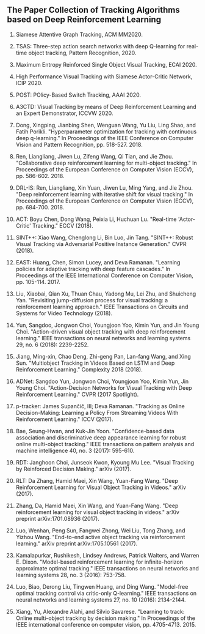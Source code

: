 ## The Paper Collection of Tracking Algorithms based on Deep Reinforcement Learning

1. Siamese Attentive Graph Tracking, ACM MM2020.

2. TSAS: Three-step action search networks with deep Q-learning for real-time object tracking, Pattern Recognition, 2020.

3. Maximum Entropy Reinforced Single Object Visual Tracking, ECAI 2020.

4. High Performance Visual Tracking with Siamese Actor-Critic Network, ICIP 2020.

5. POST: POlicy-Based Switch Tracking, AAAI 2020.

6. A3CTD: Visual Tracking by means of Deep Reinforcement Learning and an Expert Demonstrator, ICCVW 2020.

7. Dong, Xingping, Jianbing Shen, Wenguan Wang, Yu Liu, Ling Shao, and Fatih Porikli. "Hyperparameter optimization for tracking with continuous deep q-learning." 
In Proceedings of the IEEE Conference on Computer Vision and Pattern Recognition, pp. 518-527. 2018.

8. Ren, Liangliang, Jiwen Lu, Zifeng Wang, Qi Tian, and Jie Zhou. "Collaborative deep reinforcement learning for multi-object tracking." 
In Proceedings of the European Conference on Computer Vision (ECCV), pp. 586-602. 2018. 

9. DRL-IS: Ren, Liangliang, Xin Yuan, Jiwen Lu, Ming Yang, and Jie Zhou. "Deep reinforcement learning with iterative shift for visual tracking." 
In Proceedings of the European Conference on Computer Vision (ECCV), pp. 684-700. 2018.

10. ACT: Boyu Chen, Dong Wang, Peixia Li, Huchuan Lu. "Real-time 'Actor-Critic' Tracking." ECCV (2018). 

11. SINT++: Xiao Wang, Chenglong Li, Bin Luo, Jin Tang. "SINT++: Robust Visual Tracking via Adversarial Positive Instance Generation." CVPR (2018).

8. EAST: Huang, Chen, Simon Lucey, and Deva Ramanan. "Learning policies for adaptive tracking with deep feature cascades." 
In Proceedings of the IEEE International Conference on Computer Vision, pp. 105-114. 2017. 

9. Liu, Xiaobai, Qian Xu, Thuan Chau, Yadong Mu, Lei Zhu, and Shuicheng Yan. "Revisiting jump-diffusion process for visual tracking: a reinforcement learning approach." 
IEEE Transactions on Circuits and Systems for Video Technology (2018).

10. Yun, Sangdoo, Jongwon Choi, Youngjoon Yoo, Kimin Yun, and Jin Young Choi. "Action-driven visual object tracking with deep reinforcement learning." 
IEEE transactions on neural networks and learning systems 29, no. 6 (2018): 2239-2252. 

11. Jiang, Ming-xin, Chao Deng, Zhi-geng Pan, Lan-fang Wang, and Xing Sun. "Multiobject Tracking in Videos Based on LSTM and Deep Reinforcement Learning." 
Complexity 2018 (2018).

12. ADNet: Sangdoo Yun, Jongwon Choi, Youngjoon Yoo, Kimin Yun, Jin Young Choi. "Action-Decision Networks for Visual Tracking with Deep Reinforcement Learning." 
CVPR (2017 Spotlight). 

13. p-tracker: James Supančič, III; Deva Ramanan. "Tracking as Online Decision-Making: Learning a Policy From Streaming Videos With Reinforcement Learning." 
ICCV (2017).

14. Bae, Seung-Hwan, and Kuk-Jin Yoon. "Confidence-based data association and discriminative deep appearance learning for robust online multi-object tracking." 
IEEE transactions on pattern analysis and machine intelligence 40, no. 3 (2017): 595-610.

15. RDT: Janghoon Choi, Junseok Kwon, Kyoung Mu Lee. "Visual Tracking by Reinforced Decision Making." arXiv (2017).

16. RLT: Da Zhang, Hamid Maei, Xin Wang, Yuan-Fang Wang. "Deep Reinforcement Learning for Visual Object Tracking in Videos." arXiv (2017).

17. Zhang, Da, Hamid Maei, Xin Wang, and Yuan-Fang Wang. "Deep reinforcement learning for visual object tracking in videos." 
arXiv preprint arXiv:1701.08936 (2017).

18. Luo, Wenhan, Peng Sun, Fangwei Zhong, Wei Liu, Tong Zhang, and Yizhou Wang. "End-to-end active object tracking via reinforcement learning." 
arXiv preprint arXiv:1705.10561 (2017).

19. Kamalapurkar, Rushikesh, Lindsey Andrews, Patrick Walters, and Warren E. Dixon. "Model-based reinforcement learning for infinite-horizon approximate optimal tracking." 
IEEE transactions on neural networks and learning systems 28, no. 3 (2016): 753-758.

20. Luo, Biao, Derong Liu, Tingwen Huang, and Ding Wang. "Model-free optimal tracking control via critic-only Q-learning." 
IEEE transactions on neural networks and learning systems 27, no. 10 (2016): 2134-2144.

21. Xiang, Yu, Alexandre Alahi, and Silvio Savarese. "Learning to track: Online multi-object tracking by decision making." 
In Proceedings of the IEEE international conference on computer vision, pp. 4705-4713. 2015.

